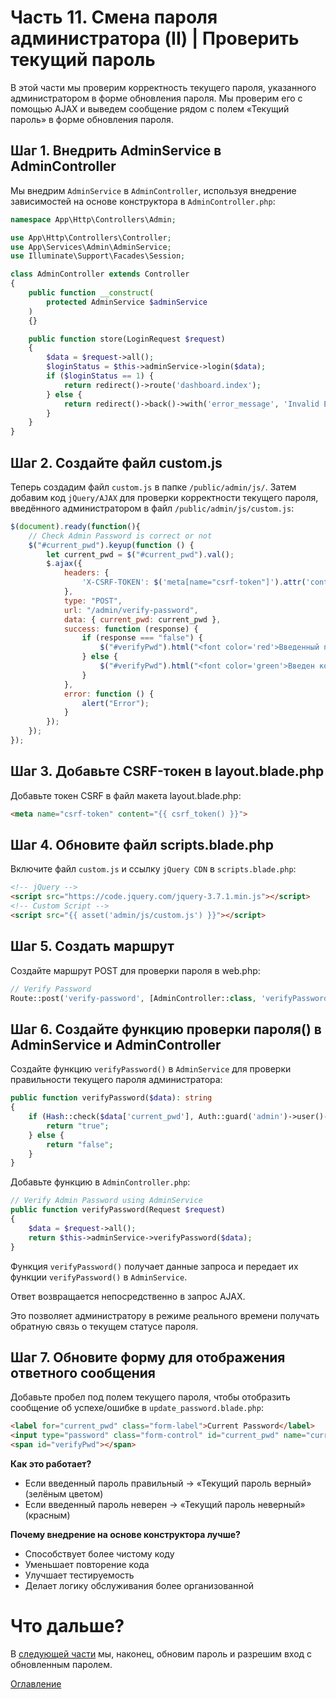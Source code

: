 # Часть 11. Смена пароля администратора (II) | Проверить текущий пароль
В этой части мы проверим корректность текущего пароля, указанного администратором в форме обновления пароля. Мы проверим его с помощью AJAX и выведем сообщение рядом с полем «Текущий пароль» в форме обновления пароля.
## Шаг 1. Внедрить AdminService в AdminController
Мы внедрим ```AdminService``` в ```AdminController```, используя внедрение зависимостей на основе конструктора в ```AdminController.php```:
```php
namespace App\Http\Controllers\Admin;

use App\Http\Controllers\Controller;
use App\Services\Admin\AdminService;
use Illuminate\Support\Facades\Session;

class AdminController extends Controller
{
    public function __construct(
        protected AdminService $adminService
    )
    {}

    public function store(LoginRequest $request)
    {
        $data = $request->all();
        $loginStatus = $this->adminService->login($data);
        if ($loginStatus == 1) {
            return redirect()->route('dashboard.index');
        } else {
            return redirect()->back()->with('error_message', 'Invalid Email or Password');
        }
    }
}
```
## Шаг 2. Создайте файл custom.js
Теперь создадим файл ```custom.js``` в папке ```/public/admin/js/```. Затем добавим код ```jQuery/AJAX``` для проверки корректности текущего пароля, введённого администратором 
в файл ```/public/admin/js/custom.js```:
```js
$(document).ready(function(){
    // Check Admin Password is correct or not
    $("#current_pwd").keyup(function () {
        let current_pwd = $("#current_pwd").val();
        $.ajax({
            headers: {
                'X-CSRF-TOKEN': $('meta[name="csrf-token"]').attr('content')
            },
            type: "POST",
            url: "/admin/verify-password",
            data: { current_pwd: current_pwd },
            success: function (response) {
                if (response === "false") {
                    $("#verifyPwd").html("<font color='red'>Введенный пароль не корректен</font>");
                } else {
                    $("#verifyPwd").html("<font color='green'>Введен корректный пароль</font>");
                }
            },
            error: function () {
                alert("Error");
            }
        });
    });
});
```
## Шаг 3. Добавьте CSRF-токен в layout.blade.php
Добавьте токен CSRF в файл макета layout.blade.php:
```html
<meta name="csrf-token" content="{{ csrf_token() }}">
```
## Шаг 4. Обновите файл scripts.blade.php
Включите файл ```custom.js``` и ссылку ```jQuery CDN``` в ```scripts.blade.php```:
```html
<!-- jQuery -->
<script src="https://code.jquery.com/jquery-3.7.1.min.js"></script>
<!-- Custom Script -->
<script src="{{ asset('admin/js/custom.js') }}"></script>
```
## Шаг 5. Создать маршрут
Создайте маршрут POST для проверки пароля в web.php:
```php
// Verify Password
Route::post('verify-password', [AdminController::class, 'verifyPassword'])->name('admin.verify-password');
```
## Шаг 6. Создайте функцию проверки пароля() в AdminService и AdminController
Создайте функцию ```verifyPassword()``` в ```AdminService``` для проверки правильности текущего пароля администратора:
```php
public function verifyPassword($data): string
{
    if (Hash::check($data['current_pwd'], Auth::guard('admin')->user()->password)) {
        return "true";
    } else {
        return "false";
    }
}
```
Добавьте функцию в ```AdminController.php```:
```php
// Verify Admin Password using AdminService
public function verifyPassword(Request $request)
{
    $data = $request->all();
    return $this->adminService->verifyPassword($data);
}
```
Функция ```verifyPassword()``` получает данные запроса и передает их функции ```verifyPassword()``` в ```AdminService```.

Ответ возвращается непосредственно в запрос AJAX.

Это позволяет администратору в режиме реального времени получать обратную связь о текущем статусе пароля.
## Шаг 7. Обновите форму для отображения ответного сообщения
Добавьте пробел под полем текущего пароля, чтобы отобразить сообщение об успехе/ошибке в ```update_password.blade.php```:
```html
<label for="current_pwd" class="form-label">Current Password</label>
<input type="password" class="form-control" id="current_pwd" name="current_pwd">
<span id="verifyPwd"></span>
```
**Как это работает?**
- Если введенный пароль правильный → «Текущий пароль верный» (зелёным цветом)
- Если введенный пароль неверен → «Текущий пароль неверный» (красным)

**Почему внедрение на основе конструктора лучше?**
- Способствует более чистому коду
- Уменьшает повторение кода
- Улучшает тестируемость
- Делает логику обслуживания более организованной
# Что дальше?
В [следующей части](12.md) мы, наконец, обновим пароль и разрешим вход с обновленным паролем.

[Оглавление](../README.md)
